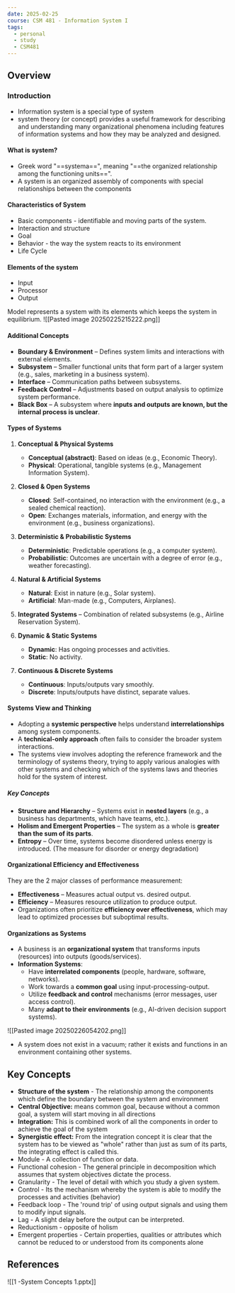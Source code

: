 ```yaml
---
date: 2025-02-25
course: CSM 481 - Information System I
tags:
  - personal
  - study
  - CSM481
---
```


## **Overview**

### Introduction

- Information system is a special type of system
- system theory (or concept) provides a useful framework for describing and understanding many organizational phenomena including features of information systems and how they may be analyzed and designed.

#### What is system?

- Greek word "==systema==", meaning "==the organized relationship among the functioning units==".
- A system is an organized assembly of components with special relationships between the components

#### Characteristics of System

- Basic components - identifiable and moving parts of the system.
- Interaction and structure
- Goal
- Behavior - the way the system reacts to its environment
- Life Cycle

#### Elements of the system

- Input
- Processor
- Output


Model represents a system with its elements which keeps the system in equilibrium.
![[Pasted image 20250225215222.png]]

#### **Additional Concepts**

- **Boundary & Environment** – Defines system limits and interactions with external elements.
- **Subsystem** – Smaller functional units that form part of a larger system (e.g., sales, marketing in a business system).
- **Interface** – Communication paths between subsystems.
- **Feedback Control** – Adjustments based on output analysis to optimize system performance.
- **Black Box** – A subsystem where **inputs and outputs are known, but the internal process is unclear**.


#### **Types of Systems**

1. **Conceptual & Physical Systems**
    - **Conceptual (abstract)**: Based on ideas (e.g., Economic Theory).
    - **Physical**: Operational, tangible systems (e.g., Management Information System).
    
2. **Closed & Open Systems**
    - **Closed**: Self-contained, no interaction with the environment (e.g., a sealed chemical reaction).
    - **Open**: Exchanges materials, information, and energy with the environment (e.g., business organizations).
    
3. **Deterministic & Probabilistic Systems**
    - **Deterministic**: Predictable operations (e.g., a computer system).
    - **Probabilistic**: Outcomes are uncertain with a degree of error (e.g., weather forecasting).
    
4. **Natural & Artificial Systems**
    - **Natural**: Exist in nature (e.g., Solar system).
    - **Artificial**: Man-made (e.g., Computers, Airplanes).
    
5. **Integrated Systems** – Combination of related subsystems (e.g., Airline Reservation System).
    
6. **Dynamic & Static Systems**
    - **Dynamic**: Has ongoing processes and activities.
    - **Static**: No activity.
    
7. **Continuous & Discrete Systems**
    - **Continuous**: Inputs/outputs vary smoothly.
    - **Discrete**: Inputs/outputs have distinct, separate values.

#### **Systems View and Thinking**

- Adopting a **systemic perspective** helps understand **interrelationships** among system components.
- A **technical-only approach** often fails to consider the broader system interactions.
- The systems view involves adopting the reference framework and the terminology of systems theory, trying to apply various analogies with other systems and checking which of the systems laws and theories hold for the system of interest.

##### **Key Concepts**

- **Structure and Hierarchy** – Systems exist in **nested layers** (e.g., a business has departments, which have teams, etc.).
- **Holism and Emergent Properties** – The system as a whole is **greater than the sum of its parts**.
- **Entropy** – Over time, systems become disordered unless energy is introduced. (The measure for disorder or energy degradation)

#### **Organizational Efficiency and Effectiveness**

They are the 2 major classes of performance measurement:
- **Effectiveness** – Measures actual output vs. desired output.
- **Efficiency** – Measures resource utilization to produce output.
- Organizations often prioritize **efficiency over effectiveness**, which may lead to optimized processes but suboptimal results.

#### **Organizations as Systems**

- A business is an **organizational system** that transforms inputs (resources) into outputs (goods/services).
- **Information Systems**:
    - Have **interrelated components** (people, hardware, software, networks).
    - Work towards a **common goal** using input-processing-output.
    - Utilize **feedback and control** mechanisms (error messages, user access control).
    - Many **adapt to their environments** (e.g., AI-driven decision support systems).
    
![[Pasted image 20250226054202.png]]

- A system does not exist in a vacuum; rather it exists and functions in an environment containing other systems.









## **Key Concepts**

- **Structure of the system** - The relationship among the components which define the boundary between the system and environment 
- **Central Objective:** means common goal, because without a common goal, a system will start moving in all directions
- **Integration:** This is combined work of all the components in order to achieve the goal of the system
- **Synergistic effect:** From the integration concept it is clear that the system has to be viewed as "whole" rather than just as sum of its parts, the integrating effect is called this.
- Module - A collection of function or data.
- Functional cohesion - The general principle in decomposition which assumes that system objectives dictate the process.
- Granularity - The level of detail with which you study a given system.
- Control - Its the mechanism whereby the system is able to modify the processes and activities (behavior)
- Feedback loop - The 'round trip' of using output signals and using them to modify input signals.
- Lag - A slight delay before the output can be interpreted.
- Reductionism - opposite of holism
- Emergent properties - Certain properties, qualities or attributes which cannot be reduced to or understood from its components alone


## **References**

![[1 -System Concepts 1.pptx]]
